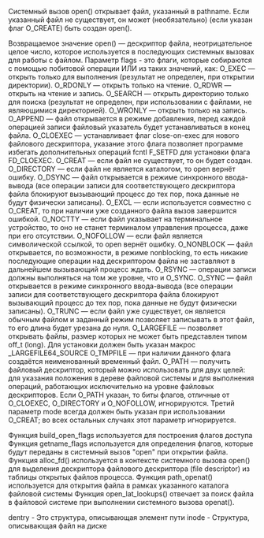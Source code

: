 Системный вызов open() открывает файл, указанный в pathname. Если
указанный файл не существует, он может (необязательно) (если указан флаг
O_CREATE) быть создан open().

Возвращаемое значение open() — дескриптор файла, неотрицательное
целое число, которое используется в последующих системных вызовах для
работы с файлом.
Параметр flags - это флаги, которые собираются с помощью побитовой
операции ИЛИ из таких значений, как:
O_EXEC — открыть только для выполнения (результат не определен,
при открытии директории).
O_RDONLY — открыть только на чтение.
O_RDWR — открыть на чтение и запись.
O_SEARCH — открыть директорию только для поиска (результат не
определен, при использовании с файлами, не являющимися директорией).
O_WRONLY — открыть только на запись.
O_APPEND — файл открывается в режиме добавления, перед каждой
операцией записи файловый указатель будет устанавливаться в конец файла.
O_CLOEXEC — устанавливает флаг close-on-exec для нового файлового дескриптора, указание этого флага позволяет программе избегать дополнительных операций fcntl F_SETFD для установки флага FD_CLOEXEC.
O_CREAT — если файл не существует, то он будет создан.
O_DIRECTORY — если файл не является каталогом, то open вернёт
ошибку.
O_DSYNC — файл открывается в режиме синхронного ввода-вывода
(все операции записи для соответствующего дескриптора файла блокируют
вызывающий процесс до тех пор, пока данные не будут физически записаны).
O_EXCL — если используется совместно с O_CREAT, то при наличии
уже созданного файла вызов завершится ошибкой.
O_NOCTTY — если файл указывает на терминальное устройство, то
оно не станет терминалом управления процесса, даже при его отсутствии.
O_NOFOLLOW — если файл является символической ссылкой, то open
вернёт ошибку.
O_NONBLOCK — файл открывается, по возможности, в режиме nonblocking, то есть никакие последующие операции над дескриптором файла не
заставляют в дальнейшем вызывающий процесс ждать.
O_RSYNC — операции записи должны выполняться на том же уровне,
что и O_SYNC.
O_SYNC — файл открывается в режиме синхронного ввода-вывода
(все операции записи для соответствующего дескриптора файла блокируют
вызывающий процесс до тех пор, пока данные не будут физически записаны).
O_TRUNC — если файл уже существует, он является обычным файлом
и заданный режим позволяет записывать в этот файл, то его длина будет
урезана до нуля.
O_LARGEFILE — позволяет открывать файлы, размер которых не может быть представлен типом off_t (long). Для установки должен быть указан
макрос _LARGEFILE64_SOURCE
O_TMPFILE — при наличии данного флага создаётся неименованный
временный файл.
O_PATH — получить файловый дескриптор, который можно использовать для двух целей: для указания положения в дереве файловой системы и для выполнения операций, работающих исключительно на уровне файловых дескрипторов. Если O_PATH указан, то биты флагов, отличные от
O_CLOEXEC, O_DIRECTORY и O_NOFOLLOW, игнорируются.
Третий параметр mode всегда должен быть указан при использовании
O_CREAT; во всех остальных случаях этот параметр игнорируется.

Функция build_open_flags используется для построения флагов доступа
Функция getname_flags используется для определения флагов, которые будут переданы в системный вызов "open" при открытии файла. 
Функция alloc_fd() используется в контексте системного вызова open() для выделения дескриптора файлового дескриптора (file descriptor) из таблицы открытых файлов процесса.
Функция path_openat() используется для открытия файла в рамках указанного каталога файловой системы
Функция open_lat_lookups() отвечает за поиск файла в файловой системе при выполнении системного вызова openat().

dentry - Это структура, описывающая элемент пути 
inode - Структура, описывающая файл на диске